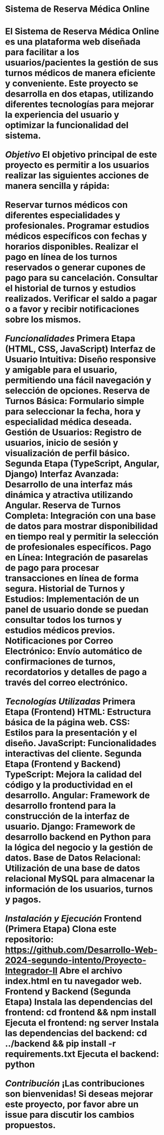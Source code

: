 <h1>Sistema de Reserva Médica Online<h1>


El Sistema de Reserva Médica Online es una plataforma web diseñada para facilitar a los usuarios/pacientes la gestión de sus turnos médicos de manera eficiente y conveniente. Este proyecto se desarrolla en dos etapas, utilizando diferentes tecnologías para mejorar la experiencia del usuario y optimizar la funcionalidad del sistema.

*Objetivo*
El objetivo principal de este proyecto es permitir a los usuarios realizar las siguientes acciones de manera sencilla y rápida:

Reservar turnos médicos con diferentes especialidades y profesionales.
Programar estudios médicos específicos con fechas y horarios disponibles.
Realizar el pago en línea de los turnos reservados o generar cupones de pago para su cancelación.
Consultar el historial de turnos y estudios realizados.
Verificar el saldo a pagar o a favor y recibir notificaciones sobre los mismos.

*Funcionalidades*
Primera Etapa (HTML, CSS, JavaScript)
Interfaz de Usuario Intuitiva: Diseño responsive y amigable para el usuario, permitiendo una fácil navegación y selección de opciones.
Reserva de Turnos Básica: Formulario simple para seleccionar la fecha, hora y especialidad médica deseada.
Gestión de Usuarios: Registro de usuarios, inicio de sesión y visualización de perfil básico.
Segunda Etapa (TypeScript, Angular, Django)
Interfaz Avanzada: Desarrollo de una interfaz más dinámica y atractiva utilizando Angular.
Reserva de Turnos Completa: Integración con una base de datos para mostrar disponibilidad en tiempo real y permitir la selección de profesionales específicos.
Pago en Línea: Integración de pasarelas de pago para procesar transacciones en línea de forma segura.
Historial de Turnos y Estudios: Implementación de un panel de usuario donde se puedan consultar todos los turnos y estudios médicos previos.
Notificaciones por Correo Electrónico: Envío automático de confirmaciones de turnos, recordatorios y detalles de pago a través del correo electrónico.

*Tecnologías Utilizadas*
Primera Etapa (Frontend)
HTML: Estructura básica de la página web.
CSS: Estilos para la presentación y el diseño.
JavaScript: Funcionalidades interactivas del cliente.
Segunda Etapa (Frontend y Backend)
TypeScript: Mejora la calidad del código y la productividad en el desarrollo.
Angular: Framework de desarrollo frontend para la construcción de la interfaz de usuario.
Django: Framework de desarrollo backend en Python para la lógica del negocio y la gestión de datos.
Base de Datos Relacional: Utilización de una base de datos relacional MySQL para almacenar la información de los usuarios, turnos y pagos.

*Instalación y Ejecución*
Frontend (Primera Etapa)
Clona este repositorio: https://github.com/Desarrollo-Web-2024-segundo-intento/Proyecto-Integrador-II
Abre el archivo index.html en tu navegador web.
Frontend y Backend (Segunda Etapa)
Instala las dependencias del frontend: cd frontend && npm install
Ejecuta el frontend: ng server
Instala las dependencias del backend: cd ../backend && pip install -r requirements.txt
Ejecuta el backend: python

*Contribución*
¡Las contribuciones son bienvenidas! Si deseas mejorar este proyecto, por favor abre un issue para discutir los cambios propuestos.


